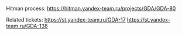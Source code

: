 Hitman process:
https://hitman.yandex-team.ru/projects/GDA/GDA-80

Related tickets:
https://st.yandex-team.ru/GDA-17
https://st.yandex-team.ru/GDA-138
